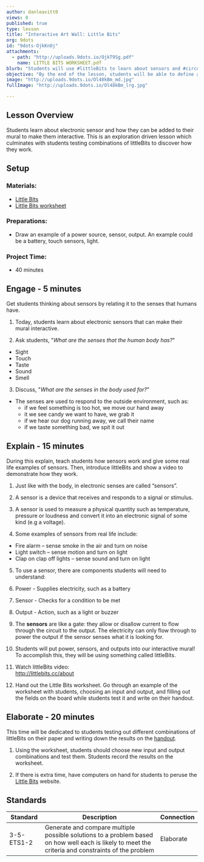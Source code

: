 ```yaml
---
author: danleavitt0
views: 0
published: true
type: lesson
title: "Interactive Art Wall: Little Bits"
org: 9dots
id: "9dots-OjkKnOj"
attachments: 
  - path: "http://uploads.9dots.io/OjkT9Sg.pdf"
    name: LITTLE BITS WORKSHEET.pdf
blurb: "Students will use #littleBits to learn about sensors and #circuits,  and test input/output combinations to learn how it works."
objective: "By the end of the lesson, students will be able to define a power source, identify a sensor, and describe how to connect the Little Bits to create a circuit."
image: "http://uploads.9dots.io/Ol48kBm_md.jpg"
fullImage: "http://uploads.9dots.io/Ol48kBm_lrg.jpg"

---
```


## Lesson Overview
Students learn about electronic sensor and how they can be added to their mural to make them interactive.  This is an exploration driven lesson which culminates with students testing combinations of littleBits to discover how they work.

## Setup

### Materials:

- [Little Bits](http://littlebits.cc)
- [Little Bits worksheet](http://uploads.9dots.io/OjkT9Sg.pdf)

### Preparations:

- Draw an example of a power source, sensor, output. An example could be a battery, touch sensors, light.

### Project Time:

- 40 minutes

## Engage - 5 minutes
Get students thinking about sensors by relating it to the senses that humans have.

1. Today, students learn about electronic sensors that can make their mural interactive. 

2. Ask students, "_What are the senses that the human body has?_"
  - Sight
  - Touch
  - Taste
  - Sound
  - Smell

3. Discuss, "_What are the senses in the body used for?_"
  - The senses are used to respond to the outside environment, such as:
    - if we feel something is too hot, we move our hand away
    - it we see candy we want to have, we grab it
    - if we hear our dog running away, we call their name
    - if we taste something bad, we spit it out

## Explain - 15 minutes
During this explain, teach students how sensors work and give some real life examples of sensors. Then, introduce littleBits and show a video to demonstrate how they work.

1. Just like with the body, in electronic senses are called “sensors”.  

2. A sensor is a device that receives and responds to a signal or stimulus. 

3. A sensor is used to measure a physical quantity such as temperature, pressure or loudness and convert it into an electronic signal of some kind (e.g a voltage).

4. Some examples of sensors from real life include:
  - Fire alarm – sense smoke in the air and turn on noise
  - Light switch – sense motion and turn on light
  - Clap on clap off lights – sense sound and turn on light

5. To use a sensor, there are components students will need to understand:
  1. Power - Supplies electricity, such as a battery
  2. Sensor - Checks for a condition to be met
  3. Output - Action, such as a light or buzzer

6. The **sensors** are like a gate: they allow or disallow current to flow through the circuit to the output.  The electricity can only flow through to power the output if the sensor senses what it is looking for. 

7. Students will put power, sensors, and outputs into our interactive mural!  To accomplish this, they will be using something called littleBits.

8. Watch littleBits video:  
http://littlebits.cc/about

9. Hand out the Little Bits worksheet.  Go through an example of the worksheet with students, choosing an input and output, and filling out the fields on the board while students test it and write on their handout.

## Elaborate - 20 minutes
This time will be dedicated to students testing out different combinations of littleBits on their paper and writing down the results on the [handout](http://uploads.9dots.io/OjkT9Sg.pdf).

1. Using the worksheet, students should choose new input and output combinations and test them. Students record the results on the worksheet.

2. If there is extra time, have computers on hand for students to peruse the [Little Bits](http://littlebits.cc) website.

## Standards

| Standard      | Description   | Connection  |
| ------------- |---------------| ------|
| 3-5-ETS1-2 | Generate and compare multiple possible solutions to a problem based on how well each is likely to meet the criteria and constraints of the problem | Elaborate |
